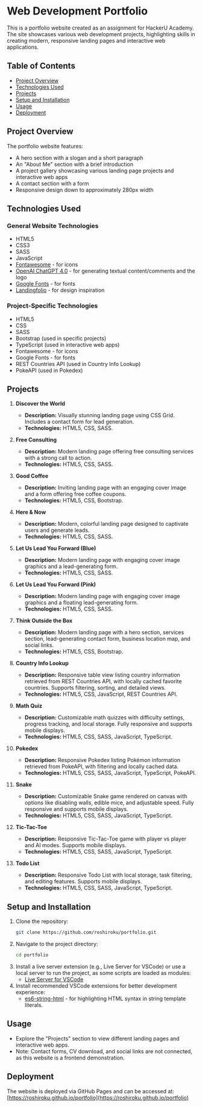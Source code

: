 # Web Development Portfolio

This is a portfolio website created as an assignment for HackerU Academy. The site showcases various web development projects, highlighting skills in creating modern, responsive landing pages and interactive web applications.

## Table of Contents

- [Project Overview](#project-overview)
- [Technologies Used](#technologies-used)
- [Projects](#projects)
- [Setup and Installation](#setup-and-installation)
- [Usage](#usage)
- [Deployment](#deployment)

## Project Overview

The portfolio website features:
- A hero section with a slogan and a short paragraph
- An "About Me" section with a brief introduction
- A project gallery showcasing various landing page projects and interactive web apps
- A contact section with a form
- Responsive design down to approximately 280px width

## Technologies Used

### General Website Technologies
- HTML5
- CSS3
- SASS
- JavaScript
- [Fontawesome](https://fontawesome.com/) - for icons
- [OpenAI ChatGPT 4.0](https://chatgpt.com/) - for generating textual content/comments and the logo
- [Google Fonts](https://fonts.google.com/) - for fonts
- [Landingfolio](https://www.landingfolio.com/) - for design inspiration

### Project-Specific Technologies
- HTML5
- CSS
- SASS
- Bootstrap (used in specific projects)
- TypeScript (used in interactive web apps)
- Fontawesome - for icons
- Google Fonts - for fonts
- REST Countries API (used in Country Info Lookup)
- PokeAPI (used in Pokedex)

## Projects

1. **Discover the World**
   - **Description:** Visually stunning landing page using CSS Grid. Includes a contact form for lead generation.
   - **Technologies:** HTML5, CSS, SASS.

2. **Free Consulting**
   - **Description:** Modern landing page offering free consulting services with a strong call to action.
   - **Technologies:** HTML5, CSS, SASS.

3. **Good Coffee**
   - **Description:** Inviting landing page with an engaging cover image and a form offering free coffee coupons.
   - **Technologies:** HTML5, CSS, Bootstrap.

4. **Here & Now**
   - **Description:** Modern, colorful landing page designed to captivate users and generate leads.
   - **Technologies:** HTML5, CSS, SASS.

5. **Let Us Lead You Forward (Blue)**
   - **Description:** Modern landing page with engaging cover image graphics and a lead-generating form.
   - **Technologies:** HTML5, CSS, SASS.

6. **Let Us Lead You Forward (Pink)**
   - **Description:** Modern landing page with engaging cover image graphics and a floating lead-generating form.
   - **Technologies:** HTML5, CSS, SASS.

7. **Think Outside the Box**
   - **Description:** Modern landing page with a hero section, services section, lead-generating contact form, business location map, and social links.
   - **Technologies:** HTML5, CSS, Bootstrap.

8. **Country Info Lookup**
   - **Description:** Responsive table view listing country information retrieved from REST Countries API, with locally cached favorite countries. Supports filtering, sorting, and detailed views.
   - **Technologies:** HTML5, CSS, JavaScript, REST Countries API.

9. **Math Quiz**
   - **Description:** Customizable math quizzes with difficulty settings, progress tracking, and local storage. Fully responsive and supports mobile displays.
   - **Technologies:** HTML5, CSS, SASS, JavaScript, TypeScript.

10. **Pokedex**
    - **Description:** Responsive Pokedex listing Pokémon information retrieved from PokeAPI, with filtering and locally cached data.
    - **Technologies:** HTML5, CSS, SASS, JavaScript, TypeScript, PokeAPI.

11. **Snake**
    - **Description:** Customizable Snake game rendered on canvas with options like disabling walls, edible mice, and adjustable speed. Fully responsive and supports mobile displays.
    - **Technologies:** HTML5, CSS, SASS, JavaScript, TypeScript.

12. **Tic-Tac-Toe**
    - **Description:** Responsive Tic-Tac-Toe game with player vs player and AI modes. Supports mobile displays.
    - **Technologies:** HTML5, CSS, SASS, JavaScript, TypeScript.

13. **Todo List**
    - **Description:** Responsive Todo List with local storage, task filtering, and editing features. Supports mobile displays.
    - **Technologies:** HTML5, CSS, SASS, JavaScript, TypeScript.

## Setup and Installation

1. Clone the repository:
   ```bash
   git clone https://github.com/roshiroku/portfolio.git
   ```
2. Navigate to the project directory:
   ```bash
   cd portfolio
   ```
3. Install a live server extension (e.g., Live Server for VSCode) or use a local server to run the project, as some scripts are loaded as modules:
   - [Live Server for VSCode](https://marketplace.visualstudio.com/items?itemName=ritwickdey.LiveServer)
4. Install recommended VSCode extensions for better development experience:
   - [es6-string-html](https://marketplace.visualstudio.com/items?itemName=Tobermory.es6-string-html) - for highlighting HTML syntax in string template literals.

## Usage

- Explore the "Projects" section to view different landing pages and interactive web apps.
- Note: Contact forms, CV download, and social links are not connected, as this website is a frontend demonstration.

## Deployment

The website is deployed via GitHub Pages and can be accessed at:
[https://roshiroku.github.io/portfolio](https://roshiroku.github.io/portfolio)
